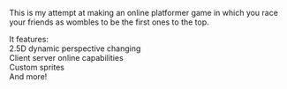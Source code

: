 This is my attempt at making an online platformer game in which you race your friends as wombles to be the first ones to the top.

It features:  
2.5D dynamic perspective changing  
Client server online capabilities  
Custom sprites  
And more!  
